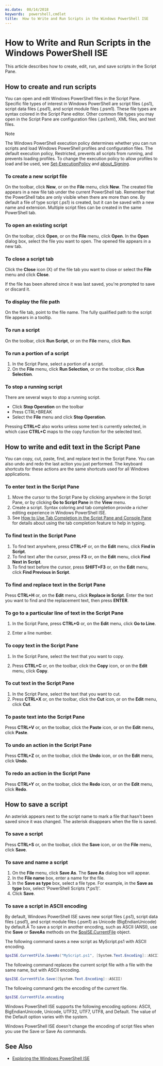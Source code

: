 ```yaml
---
ms.date:  08/14/2018
keywords:  powershell,cmdlet
title:  How to Write and Run Scripts in the Windows PowerShell ISE
---
```

# How to Write and Run Scripts in the Windows PowerShell ISE

This article describes how to create, edit, run, and save scripts in the Script Pane.

## How to create and run scripts

You can open and edit Windows PowerShell files in the Script Pane. Specific file types of interest
in Windows PowerShell are script files (.ps1), script data files (.psd1), and script module files
(.psm1). These file types are syntax colored in the Script Pane editor. Other common file types you
may open in the Script Pane are configuration files (.ps1xml), XML files, and text files.

> [!NOTE]
> The Windows PowerShell execution policy determines whether you can run scripts and load Windows
> PowerShell profiles and configuration files. The default execution policy, Restricted, prevents
> all scripts from running, and prevents loading profiles. To change the execution policy to allow
> profiles to load and be used, see
> [Set-ExecutionPolicy](/powershell/module/microsoft.powershell.security/set-executionpolicy) and
> [about_Signing](/powershell/module/microsoft.powershell.core/about/about_signing).

### To create a new script file

On the toolbar, click **New**, or on the **File** menu, click **New**. The created file appears in
a new file tab under the current PowerShell tab. Remember that the PowerShell tabs are only visible
when there are more than one. By default a file of type script (.ps1) is created, but it can be
saved with a new name and extension. Multiple script files can be created in the same PowerShell
tab.

### To open an existing script

On the toolbar, click **Open**, or on the **File** menu, click **Open**. In the **Open** dialog
box, select the file you want to open. The opened file appears in a new tab.

### To close a script tab

Click the **Close** icon (X) of the file tab you want to close or select the **File** menu and
click **Close**.

If the file has been altered since it was last saved, you're prompted to save or discard it.

### To display the file path

On the file tab, point to the file name. The fully qualified path to the script file appears in a
tooltip.

### To run a script

On the toolbar, click **Run Script**, or on the **File** menu, click **Run**.

### To run a portion of a script

1. In the Script Pane, select a portion of a script.
2. On the **File** menu, click **Run Selection**, or on the toolbar, click **Run Selection**.

### To stop a running script

There are several ways to stop a running script.

- Click **Stop Operation** on the toolbar
- Press CTRL+BREAK
- Select the **File** menu and click **Stop Operation**.

Pressing **CTRL+C** also works unless some text is currently selected, in which case **CTRL+C**
maps to the copy function for the selected text.

## How to write and edit text in the Script Pane

You can copy, cut, paste, find, and replace text in the Script Pane. You can also undo and redo the
last action you just performed. The keyboard shortcuts for these actions are the same shortcuts
used for all Windows applications.

### To enter text in the Script Pane

1. Move the cursor to the Script Pane by clicking anywhere in the Script Pane, or by clicking **Go
   to Script Pane** in the **View** menu.
2. Create a script. Syntax coloring and tab completion provide a richer editing experience in
   Windows PowerShell ISE.
3. See [How to Use Tab Completion in the Script Pane and Console Pane](How-to-Use-Tab-Completion-in-the-Script-Pane-and-Console-Pane.md)
   for details about using the tab completion feature to help in typing.

### To find text in the Script Pane

1. To find text anywhere, press **CTRL+F** or, on the **Edit** menu, click **Find in Script**.
2. To find text after the cursor, press **F3** or, on the **Edit** menu, click **Find Next in
   Script**.
3. To find text before the cursor, press **SHIFT+F3** or, on the **Edit** menu, click **Find
   Previous in Script**.

### To find and replace text in the Script Pane

Press **CTRL+H** or, on the **Edit** menu, click **Replace in Script**. Enter the text you
want to find and the replacement text, then press **ENTER**.

### To go to a particular line of text in the Script Pane

1. In the Script Pane, press **CTRL+G** or, on the **Edit** menu, click **Go to Line**.

2. Enter a line number.

### To copy text in the Script Pane

1. In the Script Pane, select the text that you want to copy.

2. Press **CTRL+C** or, on the toolbar, click the **Copy** icon, or on the **Edit** menu, click
**Copy**.

### To cut text in the Script Pane

1. In the Script Pane, select the text that you want to cut.
2. Press **CTRL+X** or, on the toolbar, click the **Cut** icon, or on the **Edit** menu, click
   **Cut**.

### To paste text into the Script Pane

Press **CTRL+V** or, on the toolbar, click the **Paste** icon, or on the **Edit** menu, click
**Paste**.

### To undo an action in the Script Pane

Press **CTRL+Z** or, on the toolbar, click the **Undo** icon, or on the **Edit** menu, click
**Undo**.

### To redo an action in the Script Pane

Press **CTRL+Y** or, on the toolbar, click the **Redo** icon, or on the **Edit** menu, click
**Redo**.

## How to save a script

An asterisk appears next to the script name to mark a file that hasn't been saved since it was
changed. The asterisk disappears when the file is saved.

### To save a script

Press **CTRL+S** or, on the toolbar, click the **Save** icon, or on the **File** menu, click
**Save**.

### To save and name a script

1. On the **File** menu, click **Save As**. The **Save As** dialog box will appear.
2. In the **File name** box, enter a name for the file.
3. In the **Save as type** box, select a file type. For example, in the **Save as type** box,
   select 'PowerShell Scripts (\*.ps1)'.
4. Click **Save**.

### To save a script in ASCII encoding

By default, Windows PowerShell ISE saves new script files (.ps1), script data files (.psd1), and
script module files (.psm1) as Unicode (BigEndianUnicode) by default.Â To save a script in another
encoding, such as ASCII (ANSI), use the **Save** or **SaveAs** methods on the
[$psISE.CurrentFile](object-model/the-ise-object-model-hierarchy.md) object.

The following command saves a new script as MyScript.ps1 with ASCII encoding.

```powershell
$psISE.CurrentFile.SaveAs("MyScript.ps1", [System.Text.Encoding]::ASCII)
```

The following command replaces the current script file with a file with the same name, but with
ASCII encoding.

```powershell
$psISE.CurrentFile.Save([System.Text.Encoding]::ASCII)
```

The following command gets the encoding of the current file.

```powershell
$psISE.CurrentFile.encoding
```

Windows PowerShell ISE supports the following encoding options: ASCII, BigEndianUnicode, Unicode,
UTF32, UTF7, UTF8, and Default. The value of the Default option varies with the system.

Windows PowerShell ISE doesn't change the encoding of script files when you use the Save or
Save As commands.

## See Also

- [Exploring the Windows PowerShell ISE](../../getting-started/fundamental/exploring-the-windows-powershell-ise.md)
